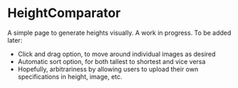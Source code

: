 # HeightComparator

A simple page to generate heights visually.
A work in progress.
To be added later:
- Click and drag option, to move around individual images as desired
- Automatic sort option, for both tallest to shortest and vice versa
- Hopefully, arbitrariness by allowing users to upload their own specifications in height, image, etc.
